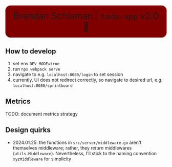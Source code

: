 # <div align="center" style="font-weight: 400; background: Maroon; padding: 1rem; border-radius: 1rem">Brendan Schlaman | `todo-app` v2.0 🚀</div>

## How to develop

1. set env `DEV_MODE=true`
1. run `npx webpack serve`
1. navigate to e.g. `localhost:8080/login` to set session
1. currently, UI does not redirect correctly, so navigate to desired url, e.g. `localhost:8080/sprintboard`

## Metrics

TODO: document metrics strategy

## Design quirks

- 2024.01.25: the functions in `src/server/middleware.go` aren't themselves middleware;
  rather, they _return_ middlewares (`utils.Middleware`).
  Nevertheless, I'll stick to the naming convention `xyzMiddleware` for simplicity
